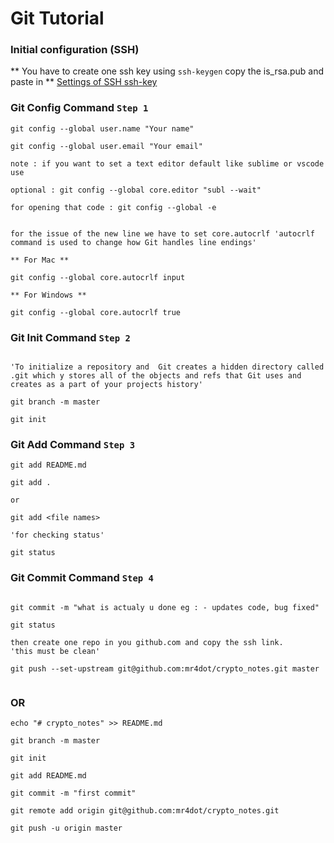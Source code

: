 # Git Tutorial

### Initial configuration (SSH)

** You have to create one ssh key using `ssh-keygen` copy the is_rsa.pub and paste in ** [Settings of SSH ssh-key](https://github.com/settings/keys)



### Git Config Command     `Step 1`

```shell
git config --global user.name "Your name"

git config --global user.email "Your email"
```
```
note : if you want to set a text editor default like sublime or vscode use 

optional : git config --global core.editor "subl --wait"

for opening that code : git config --global -e
```

```shell 

for the issue of the new line we have to set core.autocrlf 'autocrlf command is used to change how Git handles line endings'

** For Mac **

git config --global core.autocrlf input

** For Windows **

git config --global core.autocrlf true

```

### Git Init Command     `Step 2`

```shell 

'To initialize a repository and  Git creates a hidden directory called .git which y stores all of the objects and refs that Git uses and creates as a part of your projects history'

git branch -m master

git init 
```

### Git Add Command     `Step 3`
```shell
git add README.md

git add . 

or 

git add <file names>

'for checking status'

git status

```

### Git Commit Command     `Step 4`

```shell

git commit -m "what is actualy u done eg : - updates code, bug fixed"

git status 

then create one repo in you github.com and copy the ssh link.
'this must be clean'

git push --set-upstream git@github.com:mr4dot/crypto_notes.git master


```


### OR 
```shell 
echo "# crypto_notes" >> README.md

git branch -m master

git init

git add README.md

git commit -m "first commit"

git remote add origin git@github.com:mr4dot/crypto_notes.git

git push -u origin master

```